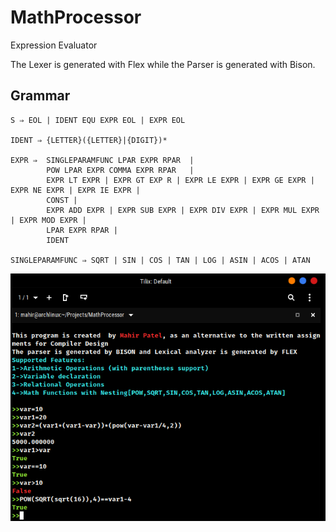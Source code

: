 # MathProcessor
Expression Evaluator

The Lexer is generated with Flex while the Parser is generated with Bison.
## Grammar
```
S ⇒ EOL | IDENT EQU EXPR EOL | EXPR EOL

IDENT ⇒ {LETTER}({LETTER}|{DIGIT})*

EXPR ⇒  SINGLEPARAMFUNC LPAR EXPR RPAR  |
        POW LPAR EXPR COMMA EXPR RPAR   |
        EXPR LT EXPR | EXPR GT EXP R | EXPR LE EXPR | EXPR GE EXPR | EXPR NE EXPR | EXPR IE EXPR |
        CONST |
        EXPR ADD EXPR | EXPR SUB EXPR | EXPR DIV EXPR | EXPR MUL EXPR | EXPR MOD EXPR | 
        LPAR EXPR RPAR |
        IDENT

SINGLEPARAMFUNC ⇒ SQRT | SIN | COS | TAN | LOG | ASIN | ACOS | ATAN
```
![SCRSHOT](https://raw.githubusercontent.com/mahir1010/MathProcessor/master/SCRSHOT/SCRSHOT.png)
